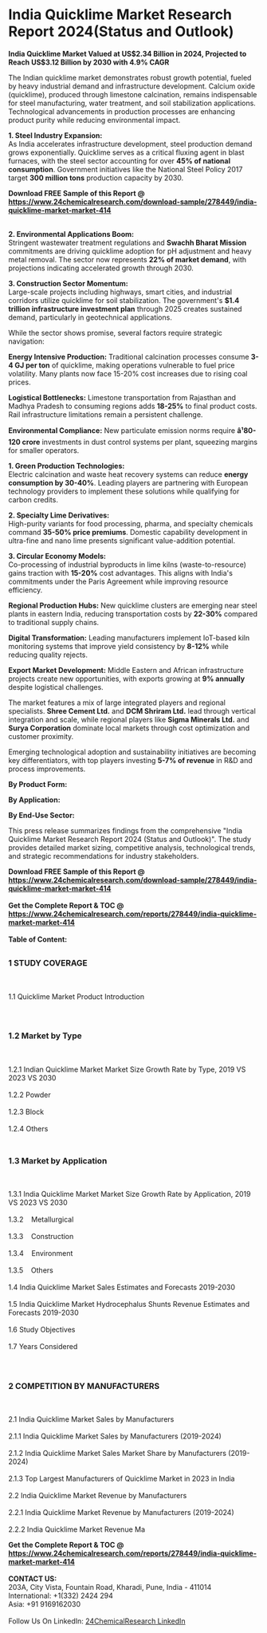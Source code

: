 <h1>India Quicklime Market Research Report 2024(Status and Outlook)</h1><p><strong>India Quicklime Market Valued at US$2.34 Billion in 2024, Projected to Reach US$3.12 Billion by 2030 with 4.9% CAGR</strong></p><p>The Indian quicklime market demonstrates robust growth potential, fueled by heavy industrial demand and infrastructure development. Calcium oxide (quicklime), produced through limestone calcination, remains indispensable for steel manufacturing, water treatment, and soil stabilization applications. Technological advancements in production processes are enhancing product purity while reducing environmental impact.</p><p><strong>1. Steel Industry Expansion:</strong><br>
As India accelerates infrastructure development, steel production demand grows exponentially. Quicklime serves as a critical fluxing agent in blast furnaces, with the steel sector accounting for over <strong>45% of national consumption</strong>. Government initiatives like the National Steel Policy 2017 target <strong>300 million tons</strong> production capacity by 2030.</p><div><b>Download FREE Sample of this Report @ 
            <a href="https://www.24chemicalresearch.com/download-sample/278449/india-quicklime-market-market-414">
            https://www.24chemicalresearch.com/download-sample/278449/india-quicklime-market-market-414</a></b></div><br><p><strong>2. Environmental Applications Boom:</strong><br>
Stringent wastewater treatment regulations and <strong>Swachh Bharat Mission</strong> commitments are driving quicklime adoption for pH adjustment and heavy metal removal. The sector now represents <strong>22% of market demand</strong>, with projections indicating accelerated growth through 2030.</p><p><strong>3. Construction Sector Momentum:</strong><br>
Large-scale projects including highways, smart cities, and industrial corridors utilize quicklime for soil stabilization. The government's <strong>$1.4 trillion infrastructure investment plan</strong> through 2025 creates sustained demand, particularly in geotechnical applications.</p><p>While the sector shows promise, several factors require strategic navigation:</p><p><strong>Energy Intensive Production:</strong> Traditional calcination processes consume <strong>3-4 GJ per ton</strong> of quicklime, making operations vulnerable to fuel price volatility. Many plants now face 15-20% cost increases due to rising coal prices.</p><p><strong>Logistical Bottlenecks:</strong> Limestone transportation from Rajasthan and Madhya Pradesh to consuming regions adds <strong>18-25%</strong> to final product costs. Rail infrastructure limitations remain a persistent challenge.</p><p><strong>Environmental Compliance:</strong> New particulate emission norms require <strong>â¹80-120 crore</strong> investments in dust control systems per plant, squeezing margins for smaller operators.</p><p><strong>1. Green Production Technologies:</strong><br>
Electric calcination and waste heat recovery systems can reduce <strong>energy consumption by 30-40%</strong>. Leading players are partnering with European technology providers to implement these solutions while qualifying for carbon credits.</p><p><strong>2. Specialty Lime Derivatives:</strong><br>
High-purity variants for food processing, pharma, and specialty chemicals command <strong>35-50% price premiums</strong>. Domestic capability development in ultra-fine and nano lime presents significant value-addition potential.</p><p><strong>3. Circular Economy Models:</strong><br>
Co-processing of industrial byproducts in lime kilns (waste-to-resource) gains traction with <strong>15-20%</strong> cost advantages. This aligns with India's commitments under the Paris Agreement while improving resource efficiency.</p><p><strong>Regional Production Hubs:</strong> New quicklime clusters are emerging near steel plants in eastern India, reducing transportation costs by <strong>22-30%</strong> compared to traditional supply chains.</p><p><strong>Digital Transformation:</strong> Leading manufacturers implement IoT-based kiln monitoring systems that improve yield consistency by <strong>8-12%</strong> while reducing quality rejects.</p><p><strong>Export Market Development:</strong> Middle Eastern and African infrastructure projects create new opportunities, with exports growing at <strong>9% annually</strong> despite logistical challenges.</p><p>The market features a mix of large integrated players and regional specialists. <strong>Shree Cement Ltd.</strong> and <strong>DCM Shriram Ltd.</strong> lead through vertical integration and scale, while regional players like <strong>Sigma Minerals Ltd.</strong> and <strong>Surya Corporation</strong> dominate local markets through cost optimization and customer proximity.</p><p>Emerging technological adoption and sustainability initiatives are becoming key differentiators, with top players investing <strong>5-7% of revenue</strong> in R&amp;D and process improvements.</p><p><strong>By Product Form:</strong></p><p><strong>By Application:</strong></p><p><strong>By End-Use Sector:</strong></p><p>This press release summarizes findings from the comprehensive "India Quicklime Market Research Report 2024 (Status and Outlook)". The study provides detailed market sizing, competitive analysis, technological trends, and strategic recommendations for industry stakeholders.</p><div><b>Download FREE Sample of this Report @ 
            <a href="https://www.24chemicalresearch.com/download-sample/278449/india-quicklime-market-market-414">
            https://www.24chemicalresearch.com/download-sample/278449/india-quicklime-market-market-414</a></b></div><br><div><b>Get the Complete Report & TOC @ 
            <a href="https://www.24chemicalresearch.com/reports/278449/india-quicklime-market-market-414">
            https://www.24chemicalresearch.com/reports/278449/india-quicklime-market-market-414</a></b></div><br>
            <b>Table of Content:</b><p><h2><span style="font-size:16px"><strong>1 STUDY COVERAGE</strong></span></h2><br />
<p>1.1 Quicklime Market Product Introduction</p><br />
<h2><span style="font-size:16px"><strong>1.2 Market by Type</strong></span></h2><br />
<p>1.2.1 Indian Quicklime Market Market Size Growth Rate by Type, 2019 VS 2023 VS 2030<br /><br />
1.2.2 Powder&nbsp;&nbsp; &nbsp;<br /><br />
1.2.3 Block<br /><br />
1.2.4 Others<br /><br />
<h2><span style="font-size:16px"><strong>1.3 Market by Application</strong></span></h2><br />
<p>1.3.1 India Quicklime Market Market Size Growth Rate by Application, 2019 VS 2023 VS 2030<br /><br />
1.3.2&nbsp;&nbsp; &nbsp;Metallurgical<br /><br />
1.3.3&nbsp;&nbsp; &nbsp;Construction<br /><br />
1.3.4&nbsp;&nbsp; &nbsp;Environment<br /><br />
1.3.5&nbsp;&nbsp; &nbsp;Others<br /><br />
1.4 India Quicklime Market Sales Estimates and Forecasts 2019-2030<br /><br />
1.5 India Quicklime Market Hydrocephalus Shunts Revenue Estimates and Forecasts 2019-2030<br /><br />
1.6 Study Objectives<br /><br />
1.7 Years Considered</p><br />
<h2><span style="font-size:16px"><strong>2 COMPETITION BY MANUFACTURERS</strong></span></h2><br />
<p>2.1 India Quicklime Market Sales by Manufacturers<br /><br />
2.1.1 India Quicklime Market Sales by Manufacturers (2019-2024)<br /><br />
2.1.2 India Quicklime Market Sales Market Share by Manufacturers (2019-2024)<br /><br />
2.1.3 Top Largest Manufacturers of Quicklime Market in 2023 in India<br /><br />
2.2 India Quicklime Market Revenue by Manufacturers<br /><br />
2.2.1 India Quicklime Market Revenue by Manufacturers (2019-2024)<br /><br />
2.2.2 India Quicklime Market Revenue Ma</p><div><b>Get the Complete Report & TOC @ 
            <a href="https://www.24chemicalresearch.com/reports/278449/india-quicklime-market-market-414">
            https://www.24chemicalresearch.com/reports/278449/india-quicklime-market-market-414</a></b></div><br><b>CONTACT US:</b><br>
            203A, City Vista, Fountain Road, Kharadi, Pune, India - 411014<br>
            International: +1(332) 2424 294<br>
            Asia: +91 9169162030 <br><br>
            Follow Us On LinkedIn: <a href="https://www.linkedin.com/company/24chemicalresearch/">24ChemicalResearch LinkedIn</a>